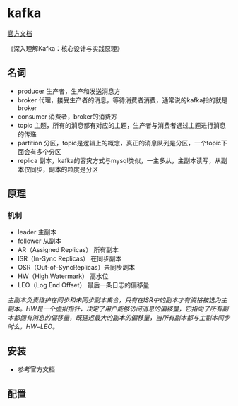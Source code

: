# kafka

[官方文档](https://kafka.apache.org/documentation/#gettingStarted)

《深入理解Kafka：核心设计与实践原理》

## 名词

- producer  生产者，生产和发送消息方
- broker    代理，接受生产者的消息，等待消费者消费，通常说的kafka指的就是broker
- consumer  消费者，broker的消费方
- topic     主题，所有的消息都有对应的主题，生产者与消费者通过主题进行消息的传递
- partition 分区，topic是逻辑上的概念，真正的消息队列是分区，一个topic下面会有多个分区
- replica   副本，kafka的容灾方式与mysql类似，一主多从，主副本读写，从副本仅同步，副本的粒度是分区


## 原理

### 机制

- leader   主副本
- follower 从副本
- AR（Assigned Replicas）   所有副本
- ISR（In-Sync Replicas）   在同步副本
- OSR（Out-of-SyncReplicas）未同步副本
- HW（High Watermark）      高水位
- LEO（Log End Offset）     最后一条日志的偏移量

*主副本负责维护在同步和未同步副本集合，只有在ISR中的副本才有资格被选为主副本。HW是一个虚拟指针，决定了用户能够访问消息的偏移量，它指向了所有副本都拥有消息的偏移量，既延迟最大的副本的偏移量，当所有副本都与主副本同步时么，HW=LEO。*

## 安装

- 参考官方文档

## 配置


